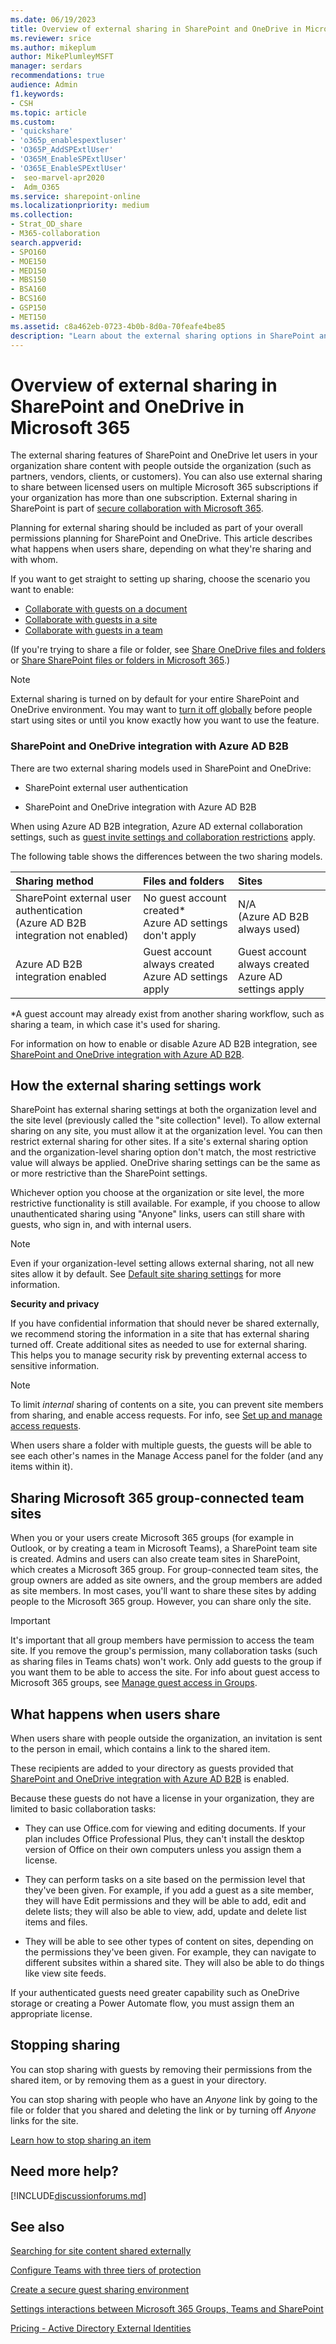 ```yaml
---
ms.date: 06/19/2023
title: Overview of external sharing in SharePoint and OneDrive in Microsoft 365
ms.reviewer: srice
ms.author: mikeplum
author: MikePlumleyMSFT
manager: serdars
recommendations: true
audience: Admin
f1.keywords:
- CSH
ms.topic: article
ms.custom:
- 'quickshare'
- 'o365p_enablespextluser'
- 'O365P_AddSPExtlUser'
- 'O365M_EnableSPExtlUser'
- 'O365E_EnableSPExtlUser'
-  seo-marvel-apr2020
-  Adm_O365
ms.service: sharepoint-online
ms.localizationpriority: medium
ms.collection:  
- Strat_OD_share
- M365-collaboration
search.appverid:
- SPO160
- MOE150
- MED150
- MBS150
- BSA160
- BCS160
- GSP150
- MET150
ms.assetid: c8a462eb-0723-4b0b-8d0a-70feafe4be85
description: "Learn about the external sharing options in SharePoint and OneDrive in Microsoft 365. These options allow users in your organization to share content with people outside the organization."
---
```


# Overview of external sharing in SharePoint and OneDrive in Microsoft 365

The external sharing features of SharePoint and OneDrive let users in your organization share content with people outside the organization (such as partners, vendors, clients, or customers). You can also use external sharing to share between licensed users on multiple Microsoft 365 subscriptions if your organization has more than one subscription. External sharing in SharePoint is part of [secure collaboration with Microsoft 365](/microsoft-365/solutions/setup-secure-collaboration-with-teams).

Planning for external sharing should be included as part of your overall permissions planning for SharePoint and OneDrive. This article describes what happens when users share, depending on what they're sharing and with whom. 

If you want to get straight to setting up sharing, choose the scenario you want to enable:

- [Collaborate with guests on a document](/Office365/Enterprise/collaborate-on-documents)
- [Collaborate with guests in a site](/Office365/Enterprise/collaborate-in-a-site)
- [Collaborate with guests in a team](/Office365/Enterprise/collaborate-as-a-team)

(If you're trying to share a file or folder, see [Share OneDrive files and folders](https://support.office.com/article/9fcc2f7d-de0c-4cec-93b0-a82024800c07) or [Share SharePoint files or folders in Microsoft 365](https://support.office.com/article/1fe37332-0f9a-4719-970e-d2578da4941c).)
  
> [!NOTE]
> External sharing is turned on by default for your entire SharePoint and OneDrive environment. You may want to [turn it off globally](turn-external-sharing-on-or-off.md) before people start using sites or until you know exactly how you want to use the feature. 

### SharePoint and OneDrive integration with Azure AD B2B

There are two external sharing models used in SharePoint and OneDrive:

- SharePoint external user authentication

- SharePoint and OneDrive integration with Azure AD B2B

When using Azure AD B2B integration, Azure AD external collaboration settings, such as [guest invite settings and collaboration restrictions](/azure/active-directory/external-identities/external-collaboration-settings-configure) apply.

The following table shows the differences between the two sharing models.

|Sharing method|Files and folders|Sites|
|:--|:----------------|:----|
|SharePoint external user authentication<br>(Azure AD B2B integration not enabled)|No guest account created*<br>Azure AD settings don't apply|N/A<br>(Azure AD B2B always used)|
|Azure AD B2B integration enabled|Guest account always created<br>Azure AD settings apply|Guest account always created<br>Azure AD settings apply|

*A guest account may already exist from another sharing workflow, such as sharing a team, in which case it's used for sharing.

For information on how to enable or disable Azure AD B2B integration, see [SharePoint and OneDrive integration with Azure AD B2B](sharepoint-azureb2b-integration.md).

## How the external sharing settings work

SharePoint has external sharing settings at both the organization level and the site level (previously called the "site collection" level). To allow external sharing on any site, you must allow it at the organization level. You can then restrict external sharing for other sites. If a site's external sharing option and the organization-level sharing option don't match, the most restrictive value will always be applied. OneDrive sharing settings can be the same as or more restrictive than the SharePoint settings.
  
Whichever option you choose at the organization or site level, the more restrictive functionality is still available. For example, if you choose to allow unauthenticated sharing using "Anyone" links, users can still share with guests, who sign in, and with internal users. 

> [!NOTE]
> Even if your organization-level setting allows external sharing, not all new sites allow it by default. See [Default site sharing settings](/microsoft-365/solutions/microsoft-365-guest-settings#default-site-sharing-settings) for more information.

**Security and privacy**
  
If you have confidential information that should never be shared externally, we recommend storing the information in a site that has external sharing turned off. Create additional sites as needed to use for external sharing. This helps you to manage security risk by preventing external access to sensitive information.

> [!NOTE]
> To limit *internal* sharing of contents on a site, you can prevent site members from sharing, and enable access requests. For info, see [Set up and manage access requests](https://support.office.com/article/94B26E0B-2822-49D4-929A-8455698654B3). 
> 
> When users share a folder with multiple guests, the guests will be able to see each other's names in the Manage Access panel for the folder (and any items within it).
  
## Sharing Microsoft 365 group-connected team sites

When you or your users create Microsoft 365 groups (for example in Outlook, or by creating a team in Microsoft Teams), a SharePoint team site is created. Admins and users can also create team sites in SharePoint, which creates a Microsoft 365 group. For group-connected team sites, the group owners are added as site owners, and the group members are added as site members. In most cases, you'll want to share these sites by adding people to the Microsoft 365 group. However, you can share only the site. 

> [!IMPORTANT]
> It's important that all group members have permission to access the team site. If you remove the group's permission, many collaboration tasks (such as sharing files in Teams chats) won't work. Only add guests to the group if you want them to be able to access the site. For info about guest access to Microsoft 365 groups, see [Manage guest access in Groups](/office365/admin/create-groups/manage-guest-access-in-groups).  

## What happens when users share

When users share with people outside the organization, an invitation is sent to the person in email, which contains a link to the shared item.

These recipients are added to your directory as guests provided that [SharePoint and OneDrive integration with Azure AD B2B](sharepoint-azureb2b-integration.md) is enabled.

Because these guests do not have a license in your organization, they are limited to basic collaboration tasks:
  
- They can use Office.com for viewing and editing documents. If your plan includes Office Professional Plus, they can't install the desktop version of Office on their own computers unless you assign them a license.

- They can perform tasks on a site based on the permission level that they've been given. For example, if you add a guest as a site member, they will have Edit permissions and they will be able to add, edit and delete lists; they will also be able to view, add, update and delete list items and files.

- They will be able to see other types of content on sites, depending on the permissions they've been given. For example, they can navigate to different subsites within a shared site. They will also be able to do things like view site feeds.

If your authenticated guests need greater capability such as OneDrive storage or creating a Power Automate flow, you must assign them an appropriate license.

## Stopping sharing

You can stop sharing with guests by removing their permissions from the shared item, or by removing them as a guest in your directory.
  
You can stop sharing with people who have an *Anyone* link by going to the file or folder that you shared and deleting the link or by turning off *Anyone* links for the site.

[Learn how to stop sharing an item](https://support.office.com/article/0a36470f-d7fe-40a0-bd74-0ac6c1e13323) 
  
## Need more help?

[!INCLUDE[discussionforums.md](includes/discussionforums.md)]

## See also

[Searching for site content shared externally](/microsoft-365/compliance/ediscovery-keyword-queries-and-search-conditions)

[Configure Teams with three tiers of protection](/microsoft-365/solutions/configure-teams-three-tiers-protection)

[Create a secure guest sharing environment](/microsoft-365/solutions/create-secure-guest-sharing-environment)

[Settings interactions between Microsoft 365 Groups, Teams and SharePoint](/microsoft-365/solutions/groups-sharepoint-teams-governance)

[Pricing - Active Directory External Identities](https://azure.microsoft.com/pricing/details/active-directory/external-identities/)
